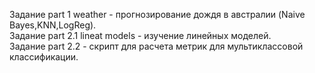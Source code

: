 Задание part 1 weather - прогнозирование дождя в австралии (Naive Bayes,KNN,LogReg).  
Задание part 2.1 lineat models - изучение линейных моделей.  
Задание part 2.2 - скрипт для расчета метрик для мультиклассовой классификации.

